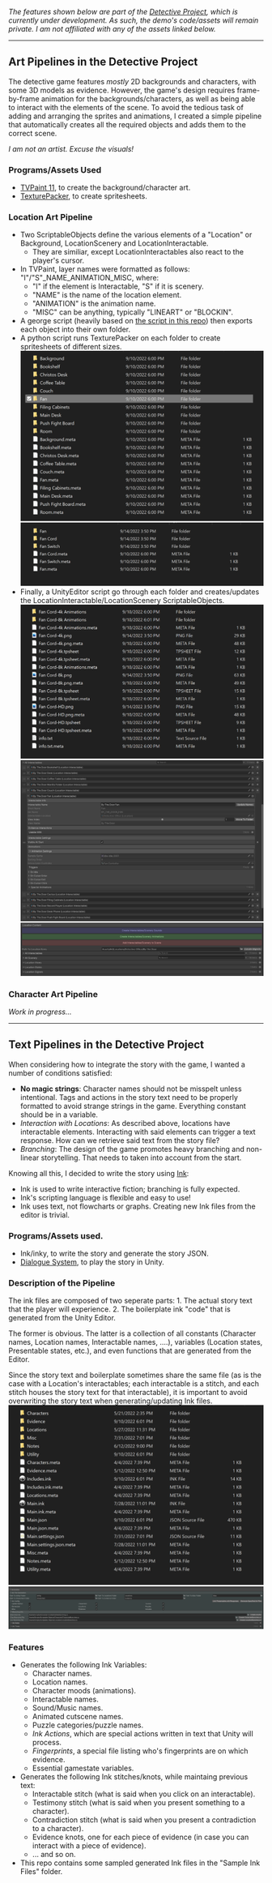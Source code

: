 *The features shown below are part of the [Detective Project](https://github.com/jspro123/Demo-Detective-All), which is currently under development. As such, the demo's code/assets will remain private.*
*I am not affiliated with any of the assets linked below.*
***

## Art Pipelines in the Detective Project

The detective game features *mostly* 2D backgrounds and characters, with some 3D models as evidence. However, the game's design requires frame-by-frame animation for the backgrounds/characters, as well as being able to interact with the elements of the scene. To avoid the tedious task of adding and arranging the sprites and animations, I created a simple pipeline that automatically creates all the required objects and adds them to the correct scene.

*I am not an artist. Excuse the visuals!*

### Programs/Assets Used

- [TVPaint 11](https://www.tvpaint.com), to create the background/character art.
- [TexturePacker](https://www.codeandweb.com/texturepacker), to create spritesheets.

### Location Art Pipeline

- Two ScriptableObjects define the various elements of a "Location" or Background, LocationScenery and LocationInteractable.
	- They are similiar, except LocationInteractables also react to the player's cursor.
- In TVPaint, layer names were formatted as follows: "I"/"S"\_NAME_ANIMATION\_MISC, where:
	- "I" if the element is Interactable, "S" if it is scenery. 
	- "NAME" is the name of the location element.
	- "ANIMATION" is the animation name.
	- "MISC" can be anything, typically "LINEART" or "BLOCKIN".
- A george script (heavily based on [the script in this repo](https://github.com/PhilipBorgesen/tvpExport)) then exports each object into their own folder.
- A python script runs TexturePacker on each folder to create spritesheets of different sizes.
![Example Generated Folder Format](Media/Pipe-1.png "Each folder represents a TVPaint color group.")
![Example Generated Folder Format](Media/Pipe-2.png "Inside the Fan color group. Two of these are scenery, the third (Fan) is Interactable. ")
- Finally, a UnityEditor script go through each folder and creates/updates the LocationInteractable/LocationScenery ScriptableObjects.
![Example Generated Animations](Media/Pipe-3.png "The created animations/spritesheets for the Fan object.")
![Example Created ScriptableObject](Media/Pipe-4.png "The Fan ScriptableObject in the editor, along with the other generated Interactables.")
![Example Buttons](Media/Pipe-5.png "The Editor Buttons to generate the animations and add the objects to the scene.")
### Character Art Pipeline

*Work in progress...*

***

## Text Pipelines in the Detective Project

When considering how to integrate the story with the game, I wanted a number of conditions satisfied:

- **No magic strings**: Character names should not be misspelt unless intentional. Tags and actions in the story text need to be properly formatted to avoid strange strings in the game. Everything constant should be in a variable. 
- *Interaction with Locations*: As described above, locations have interactable elements. Interacting with said elements can trigger a text response. How can we retrieve said text from the story file?
- *Branching*: The design of the game promotes heavy branching and non-linear storytelling. That needs to taken into account from the start. 

Knowing all this, I decided to write the story using [Ink](https://github.com/inkle/ink):

- Ink is used to write interactive fiction; branching is fully expected. 
- Ink's scripting language is flexible and easy to use!
- Ink uses text, not flowcharts or graphs. Creating new Ink files from the editor is trivial.

### Programs/Assets used.

- Ink/inky, to write the story and generate the story JSON.
- [Dialogue System](https://assetstore.unity.com/packages/tools/ai/dialogue-system-for-unity-11672), to play the story in Unity.

### Description of the Pipeline

The ink files are composed of two seperate parts:
	1. The actual story text that the player will experience. 
	2. The boilerplate ink "code" that is generated from the Unity Editor.
	
The former is obvious. The latter is a collection of all constants (Character names, Location names, Interactable names, ....), variables (Location states, Presentable states, etc.), and even functions that are generated from the Editor. 

Since the story text and boilerplate sometimes share the same file (as is the case with a Location's interactables; each interactable is a stitch, and each stitch houses the story text for that interactable), it is important to avoid overwriting the story text when generating/updating Ink files.
![Ink Generation](Media/Pipe-6.png "The output after running the generation script.")
![Ink Generation](Media/Pipe-7.png "The Editor settings to generate ink files.")
### Features

- Generates the following Ink Variables:
	- Character names.
	- Location names.
	- Character moods (animations).
	- Interactable names.
	- Sound/Music names.
	- Animated cutscene names.
	- Puzzle categories/puzzle names.
	- *Ink Actions*, which are special actions written in text that Unity will process.
	- *Fingerprints*, a special file listing who's fingerprints are on which evidence.
	- Essential gamestate variables. 
- Generates the following Ink stitches/knots, while maintaing previous text:
	- Interactable stitch (what is said when you click on an interactable).
	- Testimony stitch (what is said when you present something to a character).
	- Contradiction stitch (what is said when you present a contradiction to a character).
	- Evidence knots, one for each piece of evidence (in case you can interact with a piece of evidence). 
	- ... and so on.
- This repo contains some sampled generated Ink files in the "Sample Ink Files" folder.
